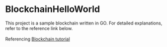 # BlockchainHelloWorld

This project is a sample blockchain written in GO. For detailed explanations, refer to the reference link below.
<br></br>
Referencing [Blockchain tutorial](https://medium.com/@mycoralhealth/code-your-own-blockchain-in-less-than-200-lines-of-go-e296282bcffc) 

